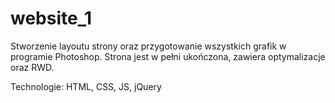 # website_1

Stworzenie layoutu strony oraz przygotowanie wszystkich grafik w programie Photoshop. Strona jest w pełni ukończona, zawiera optymalizacje oraz RWD.

Technologie: HTML, CSS, JS, jQuery

